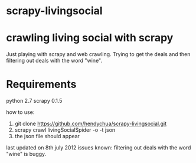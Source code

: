 scrapy-livingsocial
===================

crawling living social with scrapy
=================================
Just playing with scrapy and web crawling. Trying to get the deals and then filtering out deals with the word "wine".

Requirements
===================
python 2.7
scrapy 0.1.5

how to use:
1. git clone https://github.com/hendychua/scrapy-livingsocial.git
2. scrapy crawl livingSocialSpider -o <json filename> -t json
3. the json file should appear

last updated on 8th july 2012
issues known: filtering out deals with the word "wine" is buggy.